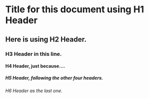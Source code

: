 # Title for this document using H1 Header

## Here is using H2 Header.

### H3 Header in this line.

#### H4 Header, just because....

##### H5 Header, following the other four headers.

###### H6 Header as the last one.
